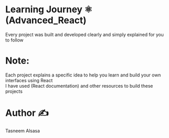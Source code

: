 # Learning Journey ⚛️ (Advanced_React)
Every project was built and developed clearly and simply explained for you to follow
# Note:
Each project explains a specific idea to help you learn and build your own interfaces using React <br>
I have used (React documentation) and other resources to build these projects
# Author ✍️
Tasneem Alsasa 
